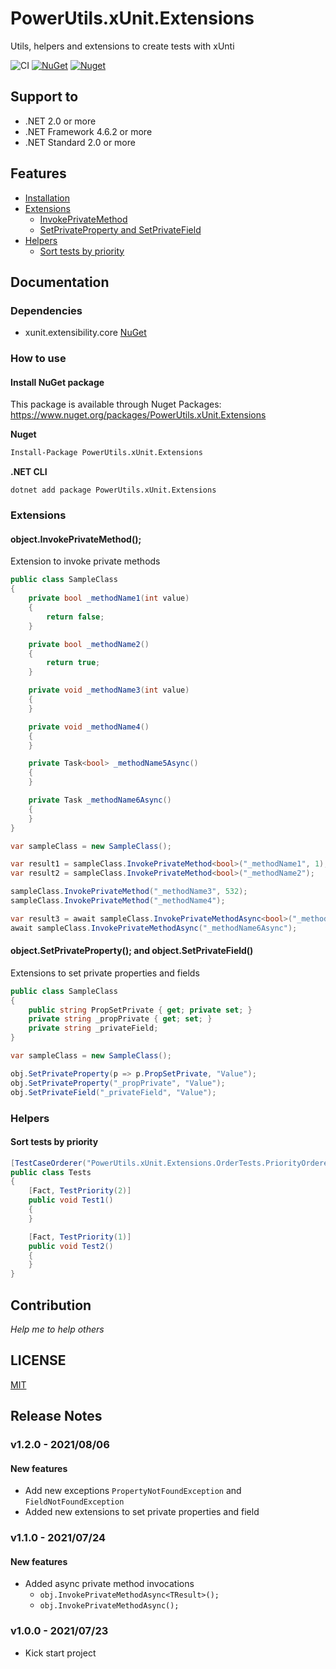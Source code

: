 # PowerUtils.xUnit.Extensions
Utils, helpers and extensions to create tests with xUnti

![CI](https://github.com/TechNobre/PowerUtils.xUnit.Extensions/actions/workflows/main.yml/badge.svg)
[![NuGet](https://img.shields.io/nuget/v/PowerUtils.xUnit.Extensions.svg)](https://www.nuget.org/packages/PowerUtils.xUnit.Extensions)
[![Nuget](https://img.shields.io/nuget/dt/PowerUtils.xUnit.Extensions.svg)](https://www.nuget.org/packages/PowerUtils.xUnit.Extensions)



## Support to
- .NET 2.0 or more
- .NET Framework 4.6.2 or more
- .NET Standard 2.0 or more



## Features

- [Installation](#Installation)
- [Extensions](#Extensions)
  - [InvokePrivateMethod](#object.InvokePrivateMethod)
  - [SetPrivateProperty and SetPrivateField](#object.SetPrivateProperty)
- [Helpers](#Helpers)
  - [Sort tests by priority](#SortTestsByPriority)



## Documentation

### Dependencies

- xunit.extensibility.core [NuGet](https://www.nuget.org/packages/xunit.extensibility.core/)

### How to use

#### Install NuGet package <a name="Installation"></a>
This package is available through Nuget Packages: https://www.nuget.org/packages/PowerUtils.xUnit.Extensions

**Nuget**
```bash
Install-Package PowerUtils.xUnit.Extensions
```

**.NET CLI**
```
dotnet add package PowerUtils.xUnit.Extensions
```

### Extensions <a name="Extensions"></a>

#### object.InvokePrivateMethod(); <a name="object.InvokePrivateMethod"></a>
Extension to invoke private methods

```csharp
public class SampleClass
{
    private bool _methodName1(int value)
    {
        return false;
    }

    private bool _methodName2()
    {
        return true;
    }

    private void _methodName3(int value)
    {
    }

    private void _methodName4()
    {
    }

    private Task<bool> _methodName5Async()
    {
    }

    private Task _methodName6Async()
    {
    }
}
```

```csharp
var sampleClass = new SampleClass();

var result1 = sampleClass.InvokePrivateMethod<bool>("_methodName1", 1);
var result2 = sampleClass.InvokePrivateMethod<bool>("_methodName2");

sampleClass.InvokePrivateMethod("_methodName3", 532);
sampleClass.InvokePrivateMethod("_methodName4");

var result3 = await sampleClass.InvokePrivateMethodAsync<bool>("_methodName5Async", 1);
await sampleClass.InvokePrivateMethodAsync("_methodName6Async");
```



#### object.SetPrivateProperty(); and object.SetPrivateField() <a name="object.SetPrivateProperty"></a>
Extensions to set private properties and fields

```csharp
public class SampleClass
{
    public string PropSetPrivate { get; private set; }
    private string _propPrivate { get; set; }
    private string _privateField;
}
```

```csharp
var sampleClass = new SampleClass();

obj.SetPrivateProperty(p => p.PropSetPrivate, "Value");
obj.SetPrivateProperty("_propPrivate", "Value");
obj.SetPrivateField("_privateField", "Value");
```


### Helpers <a name="Helpers"></a>

#### Sort tests by priority <a name="SortTestsByPriority"></a>

```csharp
[TestCaseOrderer("PowerUtils.xUnit.Extensions.OrderTests.PriorityOrderer", "PowerUtils.xUnit.Extensions")]
public class Tests
{
    [Fact, TestPriority(2)]
    public void Test1()
    {
    }

    [Fact, TestPriority(1)]
    public void Test2()
    {
    }
}
```


## Contribution

*Help me to help others*



## LICENSE

[MIT](https://github.com/TechNobre/PowerUtils.xUnit.Extensions/blob/main/LICENSE)



## Release Notes


### v1.2.0 - 2021/08/06

#### New features
- Add new exceptions `PropertyNotFoundException` and `FieldNotFoundException`
- Added new extensions to set private properties and field



### v1.1.0 - 2021/07/24

#### New features
- Added async private method invocations
  - `obj.InvokePrivateMethodAsync<TResult>();`
  - `obj.InvokePrivateMethodAsync();`



### v1.0.0 - 2021/07/23

- Kick start project